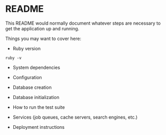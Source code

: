 # README

This README would normally document whatever steps are necessary to get the
application up and running.

Things you may want to cover here:

* Ruby version

```ruby -v```

* System dependencies

* Configuration

* Database creation

* Database initialization

* How to run the test suite

* Services (job queues, cache servers, search engines, etc.)

* Deployment instructions


